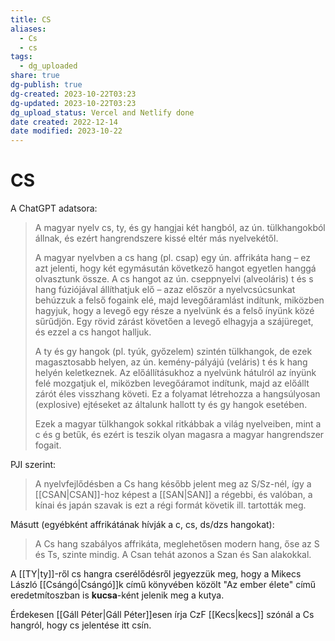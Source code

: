 ```yaml
---
title: CS
aliases:
  - Cs
  - cs
tags:
  - dg_uploaded
share: true
dg-publish: true
dg-created: 2023-10-22T03:23
dg-updated: 2023-10-22T03:23
dg_upload_status: Vercel and Netlify done
date created: 2022-12-14
date modified: 2023-10-22
---
```


# CS

A ChatGPT adatsora:  
> A magyar nyelv cs, ty, és gy hangjai két hangból, az ún. tülkhangokból állnak, és ezért hangrendszere kissé eltér más nyelvekétől.  
>
> A magyar nyelvben a cs hang (pl. csap) egy ún. affrikáta hang – ez azt jelenti, hogy két egymásután következő hangot egyetlen hanggá olvasztunk össze. A cs hangot az ún. cseppnyelvi (alveoláris) t és s hang fúziójával állíthatjuk elő – azaz először a nyelvcsúcsunkat behúzzuk a felső fogaink elé, majd levegőáramlást indítunk, miközben hagyjuk, hogy a levegő egy része a nyelvünk és a felső ínyünk közé sűrűdjön. Egy rövid zárást követően a levegő elhagyja a szájüreget, és ezzel a cs hangot halljuk.  
>
> A ty és gy hangok (pl. tyúk, győzelem) szintén tülkhangok, de ezek magasztosabb helyen, az ún. kemény-pályájú (veláris) t és k hang helyén keletkeznek. Az előállításukhoz a nyelvünk hátulról az ínyünk felé mozgatjuk el, miközben levegőáramot indítunk, majd az előállt zárót éles visszhang követi. Ez a folyamat létrehozza a hangsúlyosan (explosive) ejtéseket az általunk hallott ty és gy hangok esetében.  
>
> Ezek a magyar tülkhangok sokkal ritkábbak a világ nyelveiben, mint a c és g betűk, és ezért is teszik olyan magasra a magyar hangrendszer fogait.  

PJI szerint:  
> A nyelvfejlődésben a Cs hang később jelent meg az S/Sz-nél, így a [[CSAN\|CSAN]]-hoz képest a [[SAN\|SAN]] a régebbi, és valóban, a kínai és japán szavak is ezt a régi formát követik ill. tartották meg.  

Másutt (egyébként affrikátának hívják a c, cs, ds/dzs hangokat):  
> A Cs hang szabályos affrikáta, meglehetősen modern hang, őse az S és Ts, szinte mindig. A Csan tehát azonos a Szan és San alakokkal.  

A [[TY\|ty]]-ről cs hangra cserélődésről jegyezzük meg, hogy a Mikecs László [[Csángó\|Csángó]]k című könyvében közölt "Az ember élete" című eredetmítoszban is **kucsa**-ként jelenik meg a kutya.  

Érdekesen [[Gáll Péter\|Gáll Péter]]esen írja CzF [[Kecs\|kecs]] szónál a Cs hangról, hogy cs jelentése itt csín.  